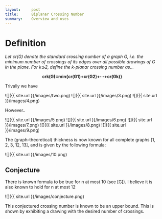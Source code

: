 ```yaml
---
layout:     post
title:      Biplanar Crossing Number
summary:    Overview and uses
---
```


# Definition

_Let cr(G) denote the standard crossing number of a graph G, i.e. the minimum number of crossings of its edges over all possible drawings of G   in the plane. For k⩾2, define the k-planar crossing number as..._

<p align="center" style=""><b>crk(G)=min{cr(G1)+cr(G2)+⋯+cr(Gk)}</b></p>

Trivally we have

![]({{ site.url }}/images/two.png)
![]({{ site.url }}/images/3.png)
![]({{ site.url }}/images/4.png)

However..

![]({{ site.url }}/images/5.png)
![]({{ site.url }}/images/6.png)
![]({{ site.url }}/images/7.png)
![]({{ site.url }}/images/8.png)
![]({{ site.url }}/images/9.png)

The (graph-theoretical) thickness is now known for all complete graphs [1,
2, 3, 12, 13], and is given by the following formula:

![]({{ site.url }}/images/10.png)

## Conjecture
There is known formula to be true for n at most 10 (see [G]). I believe it is also known to hold for n at most 12

![]({{ site.url }}/images/conjecture.png)

This conjectured crossing number is known to be an upper bound. This is shown by exhibiting a drawing with the desired number of crossings.
